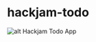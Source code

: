 # hackjam-todo

![alt Hackjam Todo App](https://github.com/hackages/hackjam-todo/blob/main/hackjam-todo.png?raw=true)
